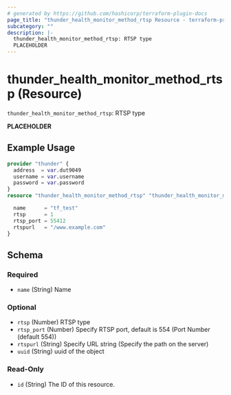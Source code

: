 ```yaml
---
# generated by https://github.com/hashicorp/terraform-plugin-docs
page_title: "thunder_health_monitor_method_rtsp Resource - terraform-provider-thunder"
subcategory: ""
description: |-
  thunder_health_monitor_method_rtsp: RTSP type
  PLACEHOLDER
---
```


# thunder_health_monitor_method_rtsp (Resource)

`thunder_health_monitor_method_rtsp`: RTSP type

__PLACEHOLDER__

## Example Usage

```terraform
provider "thunder" {
  address  = var.dut9049
  username = var.username
  password = var.password
}
resource "thunder_health_monitor_method_rtsp" "thunder_health_monitor_method_rtsp" {

  name      = "tf_test"
  rtsp      = 1
  rtsp_port = 55412
  rtspurl   = "/www.example.com"
}
```

<!-- schema generated by tfplugindocs -->
## Schema

### Required

- `name` (String) Name

### Optional

- `rtsp` (Number) RTSP type
- `rtsp_port` (Number) Specify RTSP port, default is 554 (Port Number (default 554))
- `rtspurl` (String) Specify URL string (Specify the path on the server)
- `uuid` (String) uuid of the object

### Read-Only

- `id` (String) The ID of this resource.


